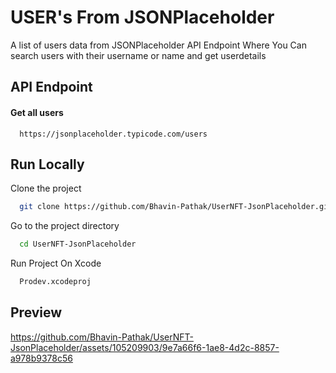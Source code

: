 
# USER's From JSONPlaceholder

A list of users data from JSONPlaceholder API Endpoint Where You Can search users with their username or name and get userdetails 


## API Endpoint

#### Get all users

```http
  https://jsonplaceholder.typicode.com/users
```
## Run Locally

Clone the project

```bash
  git clone https://github.com/Bhavin-Pathak/UserNFT-JsonPlaceholder.git
```

Go to the project directory

```bash
  cd UserNFT-JsonPlaceholder
```

Run Project On Xcode 

```bash
  Prodev.xcodeproj
```

## Preview 

https://github.com/Bhavin-Pathak/UserNFT-JsonPlaceholder/assets/105209903/9e7a66f6-1ae8-4d2c-8857-a978b9378c56




